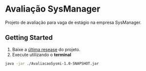 # Avaliação SysManager
Projeto de avaliação para vaga de estágio na empresa SysManager.

## Getting Started
1. Baixe a [última resease](https://github.com/daviinacio/AvaliacaoSysmi/releases/download/1.0/AvaliacaoSysmi-1.0-SNAPSHOT.jar) do projeto.
2. Execute utilizando o **terminal**
```bash
java -jar ./AvaliacaoSysmi-1.0-SNAPSHOT.jar
```
